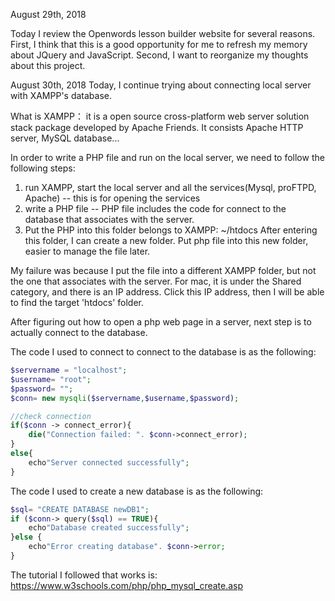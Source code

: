 August 29th, 2018 

Today I review the Openwords lesson builder website for several reasons. First, I think that this is a good opportunity for me to refresh my memory about JQuery and JavaScript. Second, I want to reorganize my thoughts about this project. 


August 30th, 2018
Today, I continue trying about connecting local server with XAMPP's database. 

What is XAMPP： it is a open source cross-platform web server solution stack package developed by Apache Friends. It consists Apache HTTP server, MySQL database...

In order to write a PHP file and run on the local server, we need to follow the following steps:
1) run XAMPP, start the local server and all the services(Mysql, proFTPD, Apache)  -- this is for opening the services
2) write a PHP file -- PHP file includes the code for connect to the database that associates with the server. 
3) Put the PHP into this folder belongs to XAMPP: ~/htdocs
	After entering this folder, I can create a new folder. Put php file into this new folder, easier to manage the file later. 
	
My failure was because I put the file into a different XAMPP folder, but not the one that associates with the server. For mac, it is under the Shared category, and there is an IP address. Click this IP address, then I will be able to find the target 'htdocs' folder. 


After figuring out how to open a php web page in a server, next step is to actually connect to the database. 

The code I used to connect to connect to the database is as the following: 
```PHP
$servername = "localhost";
$username= "root";
$password= "";
$conn= new mysqli($servername,$username,$password);

//check connection
if($conn -> connect_error){
    die("Connection failed: ". $conn->connect_error);
}
else{
    echo"Server connected successfully";
}
```

The code I used to create a new database is as the following:
```PHP
$sql= "CREATE DATABASE newDB1";
if ($conn-> query($sql) == TRUE){
    echo"Database created successfully";
}else {
    echo"Error creating database". $conn->error;
}
```

The tutorial I followed that works is: 
https://www.w3schools.com/php/php_mysql_create.asp



